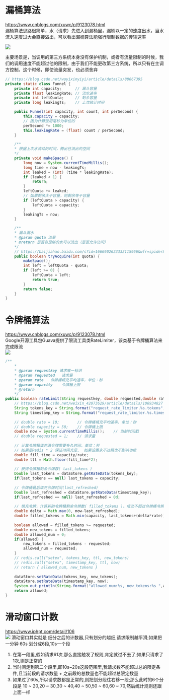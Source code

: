 # 漏桶算法
https://www.cnblogs.com/xuwc/p/9123078.html  
漏桶算法思路很简单，水（请求）先进入到漏桶里，漏桶以一定的速度出水，当水流入速度过大会直接溢出，可以看出漏桶算法能强行限制数据的传输速率

![](https://images0.cnblogs.com/blog/522490/201411/081225378155003.png)

主要场景是，当调用的第三方系统本身没有保护机制，或者有流量限制的时候，我们的调用速度不能超过他的限制，由于我们不能更改第三方系统，所以只有在主调方控制。这个时候，即使流量突发，也必须舍弃

```java
// https://blog.csdn.net/woyixinyiyi/article/details/88667395
private static class Funnel {
    private int capacity;      // 漏斗容量
    private float leakingRate; // 流水速率
    private int leftQuota;     // 剩余容量
    private long leakingTs;    // 上次统计时间

    public Funnel(int capacity, int count, int perSecond) {
        this.capacity = capacity;
        // 因为计算使用毫秒为单位的
        perSecond *= 1000;
        this.leakingRate = (float) count / perSecond;
    }

    /**
    * 根据上次水流动的时间，腾出已流出的空间
    */
    private void makeSpace() {
        long now = System.currentTimeMillis();
        long time = now - leakingTs;
        int leaked = (int) (time * leakingRate);
        if (leaked < 1) {
            return;
        }
        leftQuota += leaked;
        // 如果剩余大于容量，则剩余等于容量
        if (leftQuota > capacity) {
            leftQuota = capacity;
        }
        leakingTs = now;
    }

    /**
    * 漏斗漏水
    * @param quota 流量
    * @return 是否有足够的水可以流出（是否允许访问）
    */
    // https://baijiahao.baidu.com/s?id=1666902623332115966&wfr=spider&for=pc
    public boolean tryAcquire(int quota) {
        makeSpace();
        int left = leftQuota - quota;
        if (left >= 0) {
            leftQuota = left;
            return true;
        }
        return false;
    }
}
```

# 令牌桶算法
https://www.cnblogs.com/xuwc/p/9123078.html  
Google开源工具包Guava提供了限流工具类RateLimiter，该类基于令牌桶算法来完成限流    
![](https://images.cnitblog.com/blog/522490/201411/081226107372877.png)
```java
/**
    * 
    * @param requestkey 请求唯一标识
    * @param requested	 请求量
    * @param rate	令牌桶填充平均速率，单位：秒
    * @param capacity	 令牌桶上限
    * @return
    */
public boolean rateLimit(String requestkey, double requested,double rate,double capacity,RateDataStore dataStore) {
    // https://blog.csdn.net/weixin_42073629/article/details/106934827
    String tokens_key = String.format("request_rate_limiter.%s.tokens", requestkey);  		// 令牌桶剩余令牌数
    String timestamp_key = String.format("request_rate_limiter.%s.timestamp", requestkey);	// 令牌桶最后填充令牌时间，单位：秒
    
    // double rate = 10;  		// 令牌桶填充平均速率，单位：秒
    // double capacity = 50;  	// 令牌桶上限
    double now = System.currentTimeMillis();	// 当前时间戳
    // double requested = 1;	// 请求量
    
    // 计算令牌桶填充满令牌需要多久时间，单位：秒
    // 如果是Redis * 2 保证时间充足,  如果设置永不过期也不影响功能
    double fill_time = capacity/rate;			
    double ttl = Math.floor(fill_time*2);  		
    
    // 获得令牌桶剩余令牌数( last_tokens ) 
    Double last_tokens = dataStore.getRateData(tokens_key);	
    if(last_tokens == null) last_tokens = capacity;
    
    // 令牌桶最后填充令牌时间(last_refreshed) 
    Double last_refreshed = dataStore.getRateData(timestamp_key);
    if(last_refreshed == null) last_refreshed = 0d;
    
    // 填充令牌，计算新的令牌桶剩余令牌数( filled_tokens )。填充不超过令牌桶令牌上限
    double delta = Math.max(0, now-last_refreshed);
    double filled_tokens = Math.min(capacity, last_tokens+(delta*rate));
    
    boolean allowed = filled_tokens >= requested;
    double new_tokens = filled_tokens;
    double allowed_num = 0;
    if(allowed) {
        new_tokens = filled_tokens - requested;
        allowed_num = requested;
    }
    // redis.call("setex", tokens_key, ttl, new_tokens)
    // redis.call("setex", timestamp_key, ttl, now)
    // return { allowed_num, new_tokens }
    
    dataStore.setRateData(tokens_key, new_tokens);
    dataStore.setRateData(timestamp_key, now);
    System.out.println(String.format("allowed_num:%s, new_tokens:%s ",allowed_num, new_tokens));
    return allowed;
}
```

# 滑动窗口计数
https://www.iphpt.com/detail/106  
![](https://img-blog.csdnimg.cn/20191101170814593.png)
滑动窗口其实就是 细分之后的计数器,只有划分的越细,请求限制越平滑;如果把一分钟 60s 划分成6段,10s一个段
1. 在第一段里,假如请求61次,那么直接触发了规则,肯定就过不去了;如果只请求了1次,则是正常的
2. 当时间走到第二个段里,即10s~20s这段范围里,我请求数不能超过总的限定条件,且当前段的请求数量 + 之前段的总数量也不能超过总限定数量
3. 如果过了60s,所以请求数都是正常的,则把划分段往右移一段;那么此时的6个分段是 10 ~ 20,20 ~ 30,30 ~ 40,40 ~ 50,50 ~ 60,60 ~ 70,然后统计规则还跟上面一样


